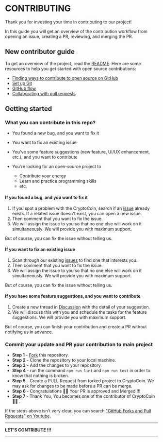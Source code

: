 # CONTRIBUTING
Thank you for investing your time in contributing to our project!

In this guide you will get an overview of the contribution workflow from opening an issue, creating a PR, reviewing, and merging the PR.

## New contributor guide

To get an overview of the project, read the [README](README.md). Here are some resources to help you get started with open source contributions:

- [Finding ways to contribute to open source on GitHub](https://docs.github.com/en/get-started/exploring-projects-on-github/finding-ways-to-contribute-to-open-source-on-github)
- [Set up Git](https://docs.github.com/en/get-started/quickstart/set-up-git)
- [GitHub flow](https://docs.github.com/en/get-started/quickstart/github-flow)
- [Collaborating with pull requests](https://docs.github.com/en/github/collaborating-with-pull-requests)

## Getting started

### What you can contribute in this repo?

- You found a new bug, and you want to fix it
- You want to fix an existing issue
- You've some feature suggestions (new feature, UI/UX enhancement, etc.), and you want to contribute
- You're looking for an open-source project to

  - Contribute your energy
  - Learn and practice programming skills
  - etc.


#### If you found a bug, and you want to fix it

1. If you spot a problem with the CryptoCoin, search if an [issue](https://github.com/LeeBingler/CryptoCoin/issues) already exists. If a related issue doesn't exist, you can open a new issue.
2. Then comment that you want to fix the issue.
3. We will assign the issue to you so that no one else will work on it simultaneously. We will provide you with maximum support.

But of course, you can fix the issue without telling us.

#### If you want to fix an existing issue

1. Scan through our existing [issues](https://github.com/LeeBingler/CryptoCoin/issues) to find one that interests you.
2. Then comment that you want to fix the issue.
3. We will assign the issue to you so that no one else will work on it simultaneously. We will provide you with maximum support.

But of course, you can fix the issue without telling us.

#### If you have some feature suggestions, and you want to contribute

1. Create a new thread in [Discussion](https://github.com/LeeBingler/CryptoCoin/discussions/categories/feature-suggestions) with the detail of your suggestion.
2. We will discuss this with you and schedule the tasks for the feature suggestions. We will provide you with maximum support.

But of course, you can finish your contribution and create a PR without notifying us in advance.

### Commit your update and PR your contribution to main project

- **Step 1** - [Fork](https://docs.github.com/en/pull-requests/collaborating-with-pull-requests/working-with-forks) this repository.
- **Step 2** - Clone the repository to your local machine.
- **Step 3** - Add the changes to your repository.
- **Step 4** - run the command `npm run lint` and `npm run test` in order to know that nothing is broken.
- **Step 5** - Create a PULL Request from forked project to CryptoCoin. We may ask for changes to be made before a PR can be merge.
- **Step 6** - Congratulations 🎉🎉 Your PR is approved and Merged !!!
- **Step 7** - Thank You, You becomes one of the contributor of CryptoCoin 🎉🎉 .

If the steps above isn't very clear, you can search ["GitHub Forks and Pull Requests" on Youtube](https://www.youtube.com/watch?v=a_FLqX3vGR4).


----------------------------------------------------

**LET'S CONTRIBUTE !!!**

----------------------------------------------------